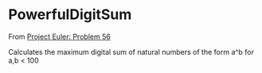 # PowerfulDigitSum

From [Project Euler: Problem 56](https://projecteuler.net/problem=56)

Calculates the maximum digital sum of natural numbers of the form a^b for a,b < 100